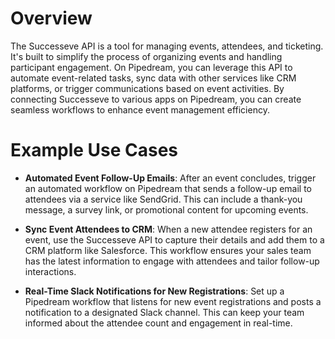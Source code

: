 # Overview

The Successeve API is a tool for managing events, attendees, and ticketing. It's built to simplify the process of organizing events and handling participant engagement. On Pipedream, you can leverage this API to automate event-related tasks, sync data with other services like CRM platforms, or trigger communications based on event activities. By connecting Successeve to various apps on Pipedream, you can create seamless workflows to enhance event management efficiency.

# Example Use Cases

- **Automated Event Follow-Up Emails**: After an event concludes, trigger an automated workflow on Pipedream that sends a follow-up email to attendees via a service like SendGrid. This can include a thank-you message, a survey link, or promotional content for upcoming events.

- **Sync Event Attendees to CRM**: When a new attendee registers for an event, use the Successeve API to capture their details and add them to a CRM platform like Salesforce. This workflow ensures your sales team has the latest information to engage with attendees and tailor follow-up interactions.

- **Real-Time Slack Notifications for New Registrations**: Set up a Pipedream workflow that listens for new event registrations and posts a notification to a designated Slack channel. This can keep your team informed about the attendee count and engagement in real-time.
